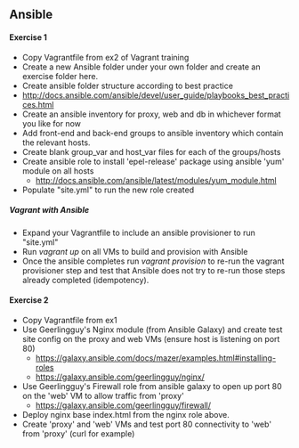 ## Ansible

#### Exercise 1
* Copy Vagrantfile from ex2 of Vagrant training
* Create a new Ansible folder under your own folder and create an exercise folder here.
* Create ansible folder structure according to best practice
* http://docs.ansible.com/ansible/devel/user_guide/playbooks_best_practices.html
* Create an ansible inventory for proxy, web and db in whichever format you like for now
* Add front-end and back-end groups to ansible inventory which contain the relevant hosts.
* Create blank group_var and host_var files for each of the groups/hosts
* Create ansible role to install 'epel-release' package using ansible 'yum' module on all hosts 
  * http://docs.ansible.com/ansible/latest/modules/yum_module.html
* Populate "site.yml" to run the new role created

##### Vagrant with Ansible
* Expand your Vagrantfile to include an ansible provisioner to run "site.yml" 
* Run *vagrant up* on all VMs to build and provision with Ansible
* Once the ansible completes run *vagrant provision* to re-run the vagrant provisioner step and test that Ansible does not try to re-run those steps already completed (idempotency).
	
#### Exercise 2
* Copy Vagrantfile from ex1
* Use Geerlingguy's Nginx module (from Ansible Galaxy) and create test site config on the proxy and web VMs (ensure host is listening on port 80) 
  * https://galaxy.ansible.com/docs/mazer/examples.html#installing-roles
  * https://galaxy.ansible.com/geerlingguy/nginx/
* Use Geerlingguy's Firewall role from ansible galaxy to open up port 80 on the 'web' VM to allow traffic from 'proxy' 
  * https://galaxy.ansible.com/geerlingguy/firewall/
* Deploy nginx base index.html from the nginx role above.
* Create 'proxy' and 'web' VMs and test port 80 connectivity to 'web' from 'proxy' (curl for example)
